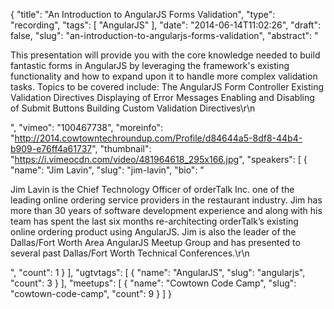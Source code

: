 {
  "title": "An Introduction to AngularJS Forms Validation",
  "type": "recording",
  "tags": [
    "AngularJS"
  ],
  "date": "2014-06-14T11:02:26",
  "draft": false,
  "slug": "an-introduction-to-angularjs-forms-validation",
  "abstract": "<p>This presentation will provide you with the core knowledge needed to build fantastic forms in AngularJS by leveraging the framework's existing functionality and how to expand upon it to handle more complex validation tasks. Topics to be covered include: The AngularJS Form Controller Existing Validation Directives Displaying of Error Messages Enabling and Disabling of Submit Buttons Building Custom Validation Directives\r\n</p>",
  "vimeo": "100467738",
  "moreinfo": "http://2014.cowtowntechroundup.com/Profile/d84644a5-8df8-44b4-b909-e76ff4a61737",
  "thumbnail": "https://i.vimeocdn.com/video/481964618_295x166.jpg",
  "speakers": [
    {
      "name": "Jim Lavin",
      "slug": "jim-lavin",
      "bio": "<p>Jim Lavin is the Chief Technology Officer of orderTalk Inc. one of the leading online ordering service providers in the restaurant industry. Jim has more than 30 years of software development experience and along with his team has spent the last six months re-architecting orderTalk’s existing online ordering product using AngularJS. Jim is also the leader of the Dallas/Fort Worth Area AngularJS Meetup Group and has presented to several past Dallas/Fort Worth Technical Conferences.\r\n</p>",
      "count": 1
    }
  ],
  "ugtvtags": [
    {
      "name": "AngularJS",
      "slug": "angularjs",
      "count": 3
    }
  ],
  "meetups": [
    {
      "name": "Cowtown Code Camp",
      "slug": "cowtown-code-camp",
      "count": 9
    }
  ]
}